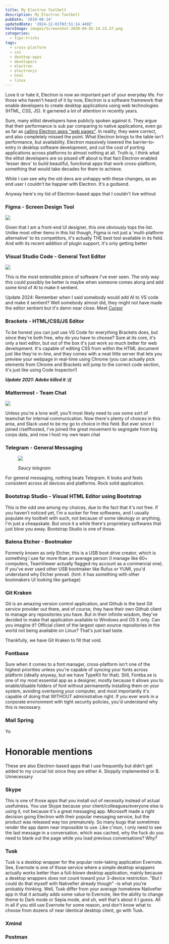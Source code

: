```yaml
---
title: My Electron Toolbelt
description: My Electron Toolbelt
pubDate: '2019-08-14'
updatedDate: '2024-12-01T03:51:14.449Z'
heroImage: images/Screenshot-2020-04-02-14.15.27.png
categories:
  - tips-tricks
tags:
  - cross-platform
  - css
  - desktop-apps
  - developers
  - electron
  - electronjs
  - html
  - linux
---
```


Love it or hate it, Electron is now an important part of your everyday life. For those who haven't heard of it by now, Electron is a software framework that enable developers to create desktop applications using web technologies (HTML, CSS, JS). It garnered a lot of attention in recently years.

Sure, many elitist developers have publicly spoken against it. They argue that their performance is sub par comparing to native applications, even go as far as [calling Electron apps "web pages"](https://medium.com/commitlog/electron-is-cancer-b066108e6c32). In reality, they were correct, and also completely missed the point. What Electron brings to the table isn't performance, but availability. Electron massively lowered the barrier-to-entry in desktop software development, and cut the cost of porting applications across platforms to almost nothing at all. Truth is, I think what the elitist developers are so pissed off about is that fact Electron enabled 'lesser devs' to build beautiful, functional apps that work cross-platform, something that would take decades for them to achieve.

While I can see why the old devs are unhappy with these changes, as an end user I couldn't be happier with Electron. It's a godsend.

Anyway here's my list of Electron-based apps that I couldn't live without

<!--more-->

### Figma - Screen Design Tool

![](images/Screenshot-2020-04-02-14.15.27.png)

Given that I am a front-end UI designer, this one obviously tops the list. Unlike most other items in this list though, Figma is not just a 'multi-platform alternative' to its competitors, it's actually THE best tool available in its field. And with its recent addition of plugin support, it's only getting better

### Visual Studio Code - General Text Editor

![](images/image-3-1024x550.png)

This is the most extensible piece of software I've ever seen. The only way this could possibly be better is maybe when someone comes along and add some kind of AI to make it sentient.

Update 2024: Remember when I said somebody would add AI to VS code and make it sentient? Well somebody almost did, they might not have made the editor sentient but it's damn near close. Meet [Cursor](https://www.google.com/url?sa=t&rct=j&q=&esrc=s&source=web&cd=&cad=rja&uact=8&ved=2ahUKEwjijO30-rKIAxVyi68BHaNDBOEQFnoECAoQAQ&url=https%3A%2F%2Fwww.cursor.com%2F&usg=AOvVaw0EKyqaRjISlsGXPdJ8rMM_&opi=89978449)

### Brackets - HTML/CSS/JS Editor

To be honest you can just use VS Code for everything Brackets does, but since they're both free, why do you have to choose? Sure at its core, it's only a text editor, but out of the box it's just work so much better for web development. It's capable of editing CSS from within the HTML document just like they're in-line, and they comes with a neat little server that lets you preview your webpage in real-time using Chrome (you can actually pick elements from Chrome and Brackets will jump to the correct code section, it's just like using Code Inspector!)

**_Update 2021: Adobe killed it :((_**

### Mattermost - Team Chat

![](images/image-1024x583.png)

Unless you're a lone wolf, you'll most likely need to use some sort of teamchat for internal communication. Now there's plenty of choices in this area, and Slack used to be my go to choice in this field. But ever since I joined r/selfhosted, I've joined the great movement to segregate from big corps data, and now I host my own team chat

### Telegram - General Messaging

<figure>

![](images/image-4.png)

<figcaption>

_Saucy telegram_

</figcaption>

</figure>

For general messaging, nothing beats Telegram. It looks and feels consistent across all devices and platforms. Rock solid application.

### Bootstrap Studio - Visual HTML Editor using Bootstrap

This is the odd one among my choices, due to the fact that it's not free. If you haven't noticed yet, I'm a sucker for free softwares, and I usually populate my toolbelt with such, not because of some ideology or anything, I'm just a cheapskate. But once it a while there's proprietary softwares that just blow you away. Bootstrap Studio is one of those.

### Balena Etcher - Bootmaker

Formerly known as only Etcher, this is a USB boot drive creator, which is something I use far more than an average person (I manage like 60+ computers, TeamViewer actually flagged my account as a commercial one). If you've ever used other USB bootmaker like Rufus or YUMI, you'd understand why Etcher prevail. (hint: it has something with other bootmakers UI looking like garbage)

### Git Kraken

Git is an amazing version control application, and Github is the best Git service provider out there, and of course, they have their own Github client to manage any repositories you have. But in their infinite wisdom, they've decided to make that application available to Windows and OS X only. Can you imagine it? Official client of the largest open source repositories in the world not being available on Linux? That's just bad taste.

Thankfully, we have Git Kraken to fill that void.

### Fontbase

Sure when it comes to a font manager, cross-platform isn't one of the highest priorities unless you're capable of syncing your fonts across platform (ideally anyway, but we have TypeKit for that). Still, Fontba.se is one of my most essential app as a designer, mostly because it allows you to enable/disable folders of font without permanently installing them on your system, avoiding overtaxing your computer, and most importantly it's capable of doing that WITHOUT administrative right. If you ever work in a corporate environment with tight security policies, you'd understand why this is necessary.

### Mail Spring

Yo

# Honorable mentions

These are also Electron-based apps that I use frequently but didn't get added to my crucial list since they are either A. Sloppily implemented or B. Unnecessary

### Skype

This is one of those apps that you install out of necessity instead of actual usefulness. You use Skype because your client/colleagues/everyone else is using it, not because it's a great messaging app. Microsoft made a right decision going Electron with their popular messaging service, but the product was released way too prematurely. So many bugs that sometimes render the app damn near impossible to use. Like c'mon, I only need to see the last message in a conversation, which was cached, why the fuck do you need to blank out the page while you load previous conversations? Why?

### Tusk

Tusk is a desktop wrapper for the popular note-taking application Evernote. See, Evernote is one of those service where a simple desktop wrappers actually works better than a full-blown desktop application, mainly because a desktop wrappers does not count toward your 3-device restriction. "But I could do that myself with Nativefier already though" -is what you're probably thinking. Well, Tusk differ from your average homebrew Nativefier app in that it actually adds some value to Evernote, like the ability to change theme to Dark mode or Sepia mode, and uh, well that's about it I guess. All in all if you still use Evernote for some reason, and don't know what to choose from dozens of near identical desktop client, go with Tusk.

### Xmind

### Postman
